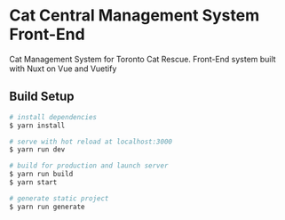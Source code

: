 # Cat Central Management System Front-End

Cat Management System for Toronto Cat Rescue.
Front-End system built with Nuxt on Vue and Vuetify

## Build Setup

``` bash
# install dependencies
$ yarn install

# serve with hot reload at localhost:3000
$ yarn run dev

# build for production and launch server
$ yarn run build
$ yarn start

# generate static project
$ yarn run generate
```
